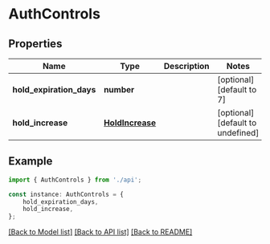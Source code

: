 # AuthControls


## Properties

Name | Type | Description | Notes
------------ | ------------- | ------------- | -------------
**hold_expiration_days** | **number** |  | [optional] [default to 7]
**hold_increase** | [**HoldIncrease**](HoldIncrease.md) |  | [optional] [default to undefined]

## Example

```typescript
import { AuthControls } from './api';

const instance: AuthControls = {
    hold_expiration_days,
    hold_increase,
};
```

[[Back to Model list]](../README.md#documentation-for-models) [[Back to API list]](../README.md#documentation-for-api-endpoints) [[Back to README]](../README.md)
